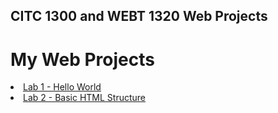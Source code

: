 ## CITC 1300 and WEBT 1320 Web Projects
<h1>My Web Projects</h1>

<ui>
    <li><a href="Lab 1/index.html">Lab 1 - Hello World</a></li>
    <li><a href="Lab 2/index.html" target="_blank">Lab 2 - Basic HTML Structure</a></li>
</ui>

